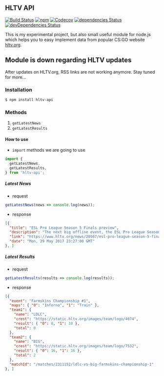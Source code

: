 ## HLTV API

[![Build Status](https://travis-ci.org/dajk/hltv-api.svg?branch=master)](https://travis-ci.org/dajk/hltv-api)
[![npm](https://img.shields.io/npm/v/hltv-api.svg)](http://npm.im/hltv-api)
[![Codecov](https://img.shields.io/codecov/c/github/dajk/hltv-api.svg?maxAge=2592000)](https://codecov.io/gh/dajk/hltv-api)
[![dependencies Status](https://david-dm.org/dajk/hltv-api/status.svg)](https://david-dm.org/dajk/hltv-api)
[![devDependencies Status](https://david-dm.org/dajk/hltv-api/dev-status.svg)](https://david-dm.org/dajk/hltv-api?type=dev)


This is my experimental project, but also small useful module for node.js which helps you to easy implement data from popular CS:GO website [hltv.org](http://www.hltv.org/).

## Module is down regarding HLTV updates

After updates on HLTV.org, RSS links are not working anymore. Stay tuned for more...

### Installation

```bash
$ npm install hltv-api
```

### Methods

1. `getLatestNews`
4. `getLatestResults`

#### How to use

- `import` methods we are going to use

```js
import {
  getLatestNews,
  getLatestResults,
} from 'hltv-api';
```

##### Latest News
- request
```js
getLatestNews(news => console.log(news));
```

- response
```json
[{
  "title": "ESL Pro League Season 5 Finals preview",
  "description": "The next big offline event, the ESL Pro League Season 5 Finals, is kicking off tomorrow, May 30, with the round-robin group stage. We have put together a preview where we delve into each of the 12 teams taking part in the $750,000 tournament.",
  "link": "https://www.hltv.org/news/20567/esl-pro-league-season-5-finals-preview",
  "date": "Mon, 29 May 2017 23:27:00 GMT"
}, ]
```

##### Latest Results
- request
```js
getLatestResults(results => console.log(results));
```

- response
```json
[{
  "event": "Farmskins Championship #1",
  "maps": { "0": "Inferno", "1": "Train" },
  "team1": {
    "name": "LDLC",
    "crest": "https://static.hltv.org/images/team/logo/4674",
    "result": { "0": 8, "1": 10 },
    "total": 0
  },
  "team2": {
    "name": "BIG",
    "crest": "https://static.hltv.org/images/team/logo/7532",
    "result": { "0": 16, "1": 16 },
    "total": 2
  },
  "matchId": "/matches/2311152/ldlc-vs-big-farmskins-championship-1"
}, ]
```
